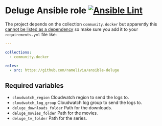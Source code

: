 # Deluge Ansible role [![Ansible Lint](https://github.com/namelivia/ansible-deluge/actions/workflows/ansible-lint.yml/badge.svg)](https://github.com/namelivia/ansible-deluge/actions/workflows/ansible-lint.yml)

The project depends on the collection `community.docker` but apparently this [cannot be listed as a dependency](https://github.com/ansible/ansible/issues/62847) so make sure you add it to your `requirements.yml` file like:

```yml
---

collections:
  - community.docker

roles:
  - src: https://github.com/namelivia/ansible-deluge
```

## Required variables
 - `cloudwatch_region` Cloudwatch region to send the logs to.
 - `cloudwatch_log_group` Cloudwatch log group to send the logs to.
 - `deluge_downloads_folder` Path for the downloads.
 - `deluge_movies_folder` Path for the movies.
 - `deluge_tv_folder` Path for the series.
